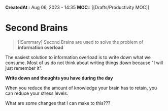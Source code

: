 **CreatedAt**:: Aug 06, 2023 - 14:35
**MOC**:: [[Drafts/Productivity MOC]]
# Second Brains

>[!Summary]
>Second Brains are used to solve the problem of **information overload**


 The easiest solution to information overload is to write down what we consume. Most of us do not think about writing things down because "I will just remember it".

**Write down and thoughts you have during the day**

When you reduce the amount of knowledge your brain has to retain, you can reduce your stress levels. 

What are some changes that I can make to this???
